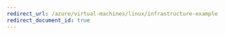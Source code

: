 ```yaml
---
redirect_url: /azure/virtual-machines/linux/infrastructure-example
redirect_document_id: true
---
```

